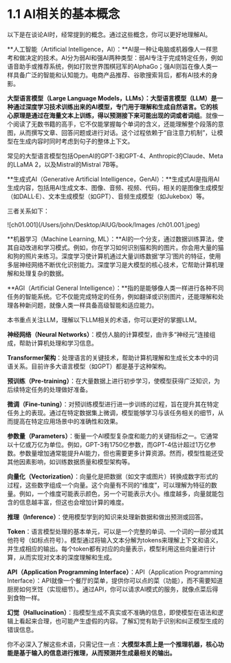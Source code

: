 # 1.1 AI相关的基本概念

以下是在谈论AI时，经常提到的概念。通过这些概念，你可以更好地理解AI。

**人工智能（Artificial Intelligence，AI）：**AI是一种让电脑或机器像人一样思考和做决定的技术。AI分为弱AI和强AI两种类型：弱AI专注于完成特定任务，例如语音助手或推荐系统，例如打败世界围棋冠军的AlphaGo；强AI则旨在像人类一样具备广泛的智能和认知能力。电商产品推荐、谷歌搜索背后，都有AI技术的身影。

**大型语言模型（Large Language Models，LLMs）：**大型语言模型（LLM）是一种通过深度学习技术训练出来的AI模型，专门用于理解和生成自然语言。它的核心原理是通过在海量文本上训练，得以**预测接下来可能出现的词或者词组**。就像一个阅读了无数书籍的高手，它不仅能掌握每个单词的含义，还能理解整个段落的意图，从而撰写文章、回答问题或进行对话。这个过程依赖于“自注意力机制”，让模型在生成内容时同时考虑到句子的整体上下文。

常见的大型语言模型包括OpenAI的GPT-3和GPT-4、Anthropic的Claude、Meta的LLaMA 2，以及Mistral的Mistral 7B等。

**生成式AI（Generative Artificial Intelligence，GenAI）：**生成式AI是指用AI生成内容，包括用AI生成文本、图像、音频、视频、代码，相关的是图像生成模型（如DALL·E）、文本生成模型（如GPT）、音频生成模型（如Jukebox）等。

三者关系如下：

![ch01.001](/Users/john/Desktop/AIUG/book/Images /ch01.001.jpeg)

**机器学习（Machine Learning, ML）：**AI的一个分支，通过数据训练算法，使其自动改进和学习模式。例如，你在学习如何识别猫和狗的图片。你会用大量的猫和狗的照片来练习。深度学习使计算机通过大量训练数据‘学习’图片的特征，使用多层神经网络不断优化识别能力。深度学习是大模型的核心技术，它帮助计算机理解和处理复杂的数据。

**AGI（Artificial General Intelligence）：**指的是能够像人类一样进行各种不同任务的智能系统。它不仅能完成特定的任务，例如翻译或识别图片，还能理解和处理各种新问题，就像人类一样具备高级智能和适应能力。

本书重点关注LLM，理解以下LLM相关的术语，你可以更好的掌握LLM。

**神经网络（Neural Networks）**：模仿人脑的计算模型，由许多“神经元”连接组成，帮助计算机处理和学习信息。

**Transformer架构**：处理语言的关键技术，帮助计算机理解和生成长文本中的词语关系。目前许多大语言模型（如GPT）都是基于这种架构。

**预训练（Pre-training）**：在大量数据上进行初步学习，使模型获得广泛知识，为后续特定任务的处理做好准备。

**微调（Fine-tuning）**：对预训练模型进行进一步训练的过程，旨在提升其在特定任务上的表现。通过在特定数据集上微调，模型能够学习与该任务相关的细节，从而提高在特定应用场景中的准确性和效果。

**参数量（Parameters）**：衡量一个AI模型复杂度和能力的关键指标之一。它通常以十亿或万亿为单位。例如，GPT-3有1750亿参数，而GPT-4估计超过1万亿参数。参数量增加通常能提升AI能力，但也需要更多计算资源。然而，模型性能还受其他因素影响，如训练数据质量和模型架构等。

**向量化（Vectorization）**：向量化是把数据（如文字或图片）转换成数字形式的过程，这些数字组成一个向量。这个向量有不同的“维度”，可以理解为特征的数量。例如，一个维度可能表示颜色，另一个可能表示大小。维度越多，向量就能包含的信息越丰富，但这也会增加计算的难度。

**推理（Inference）**：使用模型学到的知识来处理新数据和做出预测或回答。

**Token**：语言模型处理的基本单元，可以是一个完整的单词、一个词的一部分或其他符号（如标点符号）。模型通过将输入文本分解为tokens来理解上下文和语义，并生成相应的输出。每个token都有对应的向量表示，模型利用这些向量进行计算，从而实现对文本的深度理解和生成。

**API（Application Programming Interface）**：API（Application Programming Interface）：API就像一个餐厅的菜单，提供你可以点的菜（功能），而不需要知道厨房如何烹饪（实现细节）。通过API，你可以请求AI模式的服务，就像点菜后得到食物一样。

**幻觉（Hallucination）**：指模型生成不真实或不准确的信息，即使模型在语法和逻辑上看起来合理，也可能产生虚假的内容。了解幻觉有助于识别和纠正模型生成的错误信息。

你不必深入了解这些术语，只需记住一点：**大模型本质上是一个推理机器，核心功能是基于输入的信息进行推理，从而预测并生成最相关的输出。**